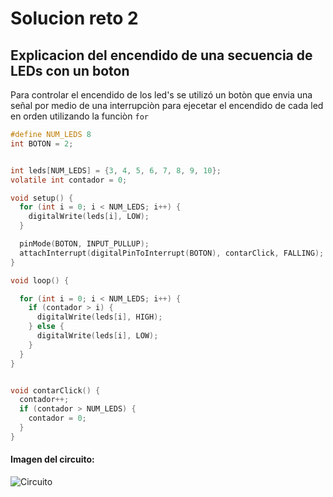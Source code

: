 
# Solucion reto 2

## Explicacion del encendido de una secuencia de LEDs con un boton

Para controlar el encendido de los led's se utilizó un botòn que envia una señal por medio de una interrupciòn para ejecetar el encendido de cada led en orden utilizando la funciòn `for`

```c
#define NUM_LEDS 8
int BOTON = 2;


int leds[NUM_LEDS] = {3, 4, 5, 6, 7, 8, 9, 10};
volatile int contador = 0;  

void setup() {
  for (int i = 0; i < NUM_LEDS; i++) {  
    digitalWrite(leds[i], LOW);
  }

  pinMode(BOTON, INPUT_PULLUP); 
  attachInterrupt(digitalPinToInterrupt(BOTON), contarClick, FALLING);
}

void loop() {

  for (int i = 0; i < NUM_LEDS; i++) {
    if (contador > i) {
      digitalWrite(leds[i], HIGH);
    } else {
      digitalWrite(leds[i], LOW);
    }
  }
}


void contarClick() {
  contador++;
  if (contador > NUM_LEDS) {
    contador = 0;  
  }
}

```

#### Imagen del circuito:

![Circuito](./asets/Screenshot%202025-08-26%20083642.png)





